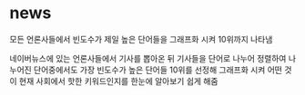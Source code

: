 # news
모든 언론사들에서 빈도수가 제일 높은 단어들을 그래프화 시켜 10위까지 나타냄

네이버뉴스에 있는 언론사들에서 기사를 뽑아온 뒤 기사들을 단어로 나누어 정렬하여 나누어진 단어중에서도 가장 빈도수가 높은 단어들 10위를 선정해 그래프화 시켜 어떤 것이 현재 사회에서
핫한 키워드인지를 한눈에 알아보기 쉽게 해줌
